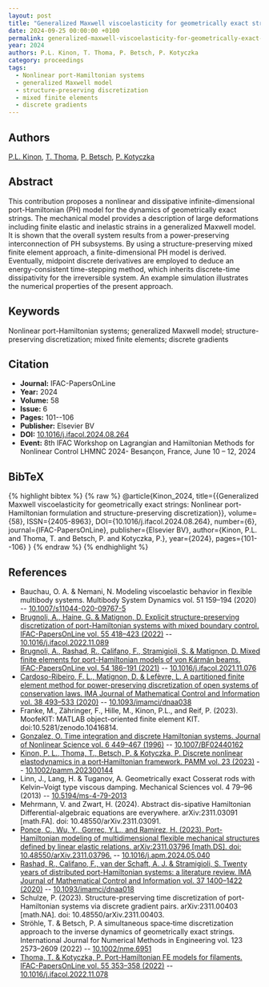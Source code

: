 ```yaml
---
layout: post
title: "Generalized Maxwell viscoelasticity for geometrically exact strings: Nonlinear port-Hamiltonian formulation and structure-preserving discretization"
date: 2024-09-25 00:00:00 +0100
permalink: generalized-maxwell-viscoelasticity-for-geometrically-exact-strings-nonlinear-port-hamiltonian-formulation-and-structure-preserving-discretization
year: 2024
authors: P.L. Kinon, T. Thoma, P. Betsch, P. Kotyczka
category: proceedings
tags:
  - Nonlinear port-Hamiltonian systems
  - generalized Maxwell model
  - structure-preserving discretization
  - mixed finite elements
  - discrete gradients
---
```

 
## Authors
[P.L. Kinon](authors/philipp-l-kinon), [T. Thoma](authors/tobias-thoma), [P. Betsch](authors/peter-betsch), [P. Kotyczka](authors/paul-kotyczka)
 
## Abstract
This contribution proposes a nonlinear and dissipative infinite-dimensional port-Hamiltonian (PH) model for the dynamics of geometrically exact strings. The mechanical model provides a description of large deformations including finite elastic and inelastic strains in a generalized Maxwell model. It is shown that the overall system results from a power-preserving interconnection of PH subsystems. By using a structure-preserving mixed finite element approach, a finite-dimensional PH model is derived. Eventually, midpoint discrete derivatives are employed to deduce an energy-consistent time-stepping method, which inherits discrete-time dissipativity for the irreversible system. An example simulation illustrates the numerical properties of the present approach.
 
## Keywords
Nonlinear port-Hamiltonian systems; generalized Maxwell model; structure-preserving discretization; mixed finite elements; discrete gradients
 
## Citation
- **Journal:** IFAC-PapersOnLine
- **Year:** 2024
- **Volume:** 58
- **Issue:** 6
- **Pages:** 101--106
- **Publisher:** Elsevier BV
- **DOI:** [10.1016/j.ifacol.2024.08.264](https://doi.org/10.1016/j.ifacol.2024.08.264)
- **Event:** 8th IFAC Workshop on Lagrangian and Hamiltonian Methods for Nonlinear Control LHMNC 2024- Besançon, France, June 10 – 12, 2024
 
## BibTeX
{% highlight bibtex %}
{% raw %}
@article{Kinon_2024,
  title={{Generalized Maxwell viscoelasticity for geometrically exact strings: Nonlinear port-Hamiltonian formulation and structure-preserving discretization}},
  volume={58},
  ISSN={2405-8963},
  DOI={10.1016/j.ifacol.2024.08.264},
  number={6},
  journal={IFAC-PapersOnLine},
  publisher={Elsevier BV},
  author={Kinon, P.L. and Thoma, T. and Betsch, P. and Kotyczka, P.},
  year={2024},
  pages={101--106}
}
{% endraw %}
{% endhighlight %}
 
## References
- Bauchau, O. A. & Nemani, N. Modeling viscoelastic behavior in flexible multibody systems. Multibody System Dynamics vol. 51 159–194 (2020) -- [10.1007/s11044-020-09767-5](https://doi.org/10.1007/s11044-020-09767-5)
- [Brugnoli, A., Haine, G. & Matignon, D. Explicit structure-preserving discretization of port-Hamiltonian systems with mixed boundary control. IFAC-PapersOnLine vol. 55 418–423 (2022)](explicit-structure-preserving-discretization-of-port-hamiltonian-systems-with-mixed-boundary-control) -- [10.1016/j.ifacol.2022.11.089](https://doi.org/10.1016/j.ifacol.2022.11.089)
- [Brugnoli, A., Rashad, R., Califano, F., Stramigioli, S. & Matignon, D. Mixed finite elements for port-Hamiltonian models of von Kármán beams. IFAC-PapersOnLine vol. 54 186–191 (2021)](mixed-finite-elements-for-port-hamiltonian-models-of-von-karman-beams) -- [10.1016/j.ifacol.2021.11.076](https://doi.org/10.1016/j.ifacol.2021.11.076)
- [Cardoso-Ribeiro, F. L., Matignon, D. & Lefèvre, L. A partitioned finite element method for power-preserving discretization of open systems of conservation laws. IMA Journal of Mathematical Control and Information vol. 38 493–533 (2020)](a-partitioned-finite-element-method-for-power-preserving-discretization-of-open-systems-of-conservation-laws) -- [10.1093/imamci/dnaa038](https://doi.org/10.1093/imamci/dnaa038)
- Franke, M., Zähringer, F., Hille, M., Kinon, P.L., and Reif, P. (2023). MoofeKIT: MATLAB object-oriented finite element KIT. doi:10.5281/zenodo.10416814.
- [Gonzalez, O. Time integration and discrete Hamiltonian systems. Journal of Nonlinear Science vol. 6 449–467 (1996)](time-integration-and-discrete-hamiltonian-systems) -- [10.1007/BF02440162](https://doi.org/10.1007/BF02440162)
- [Kinon, P. L., Thoma, T., Betsch, P. & Kotyczka, P. Discrete nonlinear elastodynamics in a port‐Hamiltonian framework. PAMM vol. 23 (2023)](discrete-nonlinear-elastodynamics-in-a-port-hamiltonian-framework) -- [10.1002/pamm.202300144](https://doi.org/10.1002/pamm.202300144)
- Linn, J., Lang, H. & Tuganov, A. Geometrically exact Cosserat rods with Kelvin–Voigt type viscous damping. Mechanical Sciences vol. 4 79–96 (2013) -- [10.5194/ms-4-79-2013](https://doi.org/10.5194/ms-4-79-2013)
- Mehrmann, V. and Zwart, H. (2024). Abstract dis-sipative Hamiltonian Differential-algebraic equations are everywhere. arXiv:2311.03091 [math.FA]. doi: 10.48550/arXiv.2311.03091.
- [Ponce, C., Wu, Y., Gorrec, Y.L., and Ramirez, H. (2023). Port-Hamiltonian modeling of multidimensional flexible mechanical structures defined by linear elastic relations. arXiv:2311.03796 [math.DS]. doi: 10.48550/arXiv.2311.03796.](a-systematic-methodology-for-port-hamiltonian-modeling-of-multidimensional-flexible-linear-mechanical-systems) -- [10.1016/j.apm.2024.05.040](https://doi.org/10.1016/j.apm.2024.05.040)
- [Rashad, R., Califano, F., van der Schaft, A. J. & Stramigioli, S. Twenty years of distributed port-Hamiltonian systems: a literature review. IMA Journal of Mathematical Control and Information vol. 37 1400–1422 (2020)](twenty-years-of-distributed-port-hamiltonian-systems-a-literature-review) -- [10.1093/imamci/dnaa018](https://doi.org/10.1093/imamci/dnaa018)
- Schulze, P. (2023). Structure-preserving time discretization of port-Hamiltonian systems via discrete gradient pairs. arXiv:2311.00403 [math.NA]. doi: 10.48550/arXiv.2311.00403.
- Ströhle, T. & Betsch, P. A simultaneous space‐time discretization approach to the inverse dynamics of geometrically exact strings. International Journal for Numerical Methods in Engineering vol. 123 2573–2609 (2022) -- [10.1002/nme.6951](https://doi.org/10.1002/nme.6951)
- [Thoma, T. & Kotyczka, P. Port-Hamiltonian FE models for filaments. IFAC-PapersOnLine vol. 55 353–358 (2022)](port-hamiltonian-fe-models-for-filaments) -- [10.1016/j.ifacol.2022.11.078](https://doi.org/10.1016/j.ifacol.2022.11.078)

